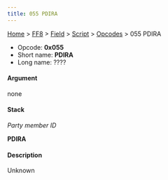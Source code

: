 ```yaml
---
title: 055 PDIRA
---
```


[Home](/Main%20Page.md) > [FF8](/FF8.md) > [Field](/FF8/Field.md) > [Script](/FF8/Field/Script.md) > [Opcodes](/FF8/Field/Script/Opcodes.md) > 055 PDIRA

-   Opcode: **0x055**
-   Short name: **PDIRA**
-   Long name: ????

#### Argument

none

#### Stack

  
*Party member ID*

**PDIRA**

#### Description

Unknown
